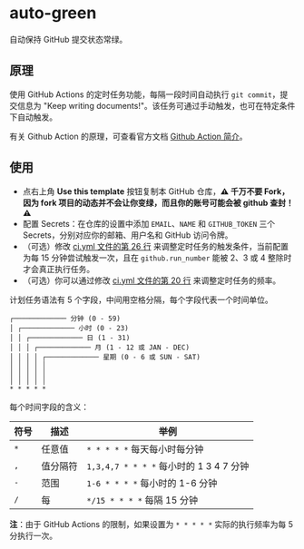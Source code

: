 # auto-green

自动保持 GitHub 提交状态常绿。

## 原理

使用 GitHub Actions 的定时任务功能，每隔一段时间自动执行 `git commit`，提交信息为 "Keep writing documents!"。该任务可通过手动触发，也可在特定条件下自动触发。

有关 Github Action 的原理，可查看官方文档 [Github Action 简介](https://docs.github.com/cn/actions/learn-github-actions/introduction-to-github-actions)。

## 使用

- 点右上角 **Use this template** 按钮复制本 GitHub 仓库，**:warning: 千万不要 Fork，因为 fork 项目的动态并不会让你变绿，而且你的账号可能会被 github 查封！ :warning:**
- 配置 Secrets：在仓库的设置中添加 `EMAIL`、`NAME` 和 `GITHUB_TOKEN` 三个 Secrets，分别对应你的邮箱、用户名和 GitHub 访问令牌。
- （可选）修改 [ci.yml 文件的第 26 行](https://github.com/justjavac/auto-green/blob/master/.github/workflows/ci.yml#L26) 来调整定时任务的触发条件，当前配置为每 15 分钟尝试触发一次，且在 `github.run_number` 能被 2、3 或 4 整除时才会真正执行任务。
- （可选）你可以通过修改 [ci.yml 文件的第 20 行](https://github.com/justjavac/auto-green/blob/master/.github/workflows/ci.yml#L20) 来调整定时任务的频率。

计划任务语法有 5 个字段，中间用空格分隔，每个字段代表一个时间单位。

```plain
┌───────────── 分钟 (0 - 59)
│ ┌───────────── 小时 (0 - 23)
│ │ ┌───────────── 日 (1 - 31)
│ │ │ ┌───────────── 月 (1 - 12 或 JAN - DEC)
│ │ │ │ ┌───────────── 星期 (0 - 6 或 SUN - SAT)
│ │ │ │ │
│ │ │ │ │
│ │ │ │ │
* * * * *
```

每个时间字段的含义：

|符号   | 描述        | 举例                                        |
| ----- | -----------| -------------------------------------------|
| `*`   | 任意值      | `* * * * *` 每天每小时每分钟                  |
| `,`   | 值分隔符    | `1,3,4,7 * * * *` 每小时的 1 3 4 7 分钟       |
| `-`   | 范围       | `1-6 * * * *` 每小时的 1-6 分钟               |
| `/`   | 每         | `*/15 * * * *` 每隔 15 分钟                  |

**注**：由于 GitHub Actions 的限制，如果设置为 `* * * * *` 实际的执行频率为每 5 分执行一次。
